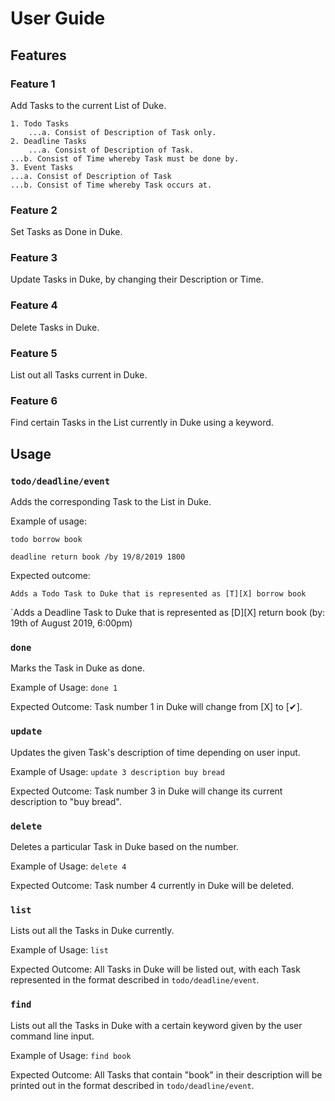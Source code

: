 # User Guide

## Features 

### Feature 1 
Add Tasks to the current List of Duke.

    1. Todo Tasks
        ...a. Consist of Description of Task only.
    2. Deadline Tasks
        ...a. Consist of Description of Task.
	...b. Consist of Time whereby Task must be done by.
    3. Event Tasks
	...a. Consist of Description of Task
	...b. Consist of Time whereby Task occurs at.

### Feature 2
Set Tasks as Done in Duke.

### Feature 3
Update Tasks in Duke, by changing their Description or Time.

### Feature 4
Delete Tasks in Duke.

### Feature 5
List out all Tasks current in Duke.

### Feature 6
Find certain Tasks in the List currently in Duke using a keyword.

## Usage

### `todo/deadline/event`

Adds the corresponding Task to the List in Duke.

Example of usage: 

`todo borrow book`

`deadline return book /by 19/8/2019 1800`

Expected outcome:

`Adds a Todo Task to Duke that is represented as [T][X] borrow book`

`Adds a Deadline Task to Duke that is represented as [D][X] return book (by: 19th of August 2019, 6:00pm)

### `done`

Marks the Task in Duke as done.

Example of Usage:
`done 1`

Expected Outcome:
Task number 1 in Duke will change from [X] to [✔].

### `update`

Updates the given Task's description of time depending on user input.

Example of Usage:
`update 3 description buy bread`

Expected Outcome:
Task number 3 in Duke will change its current description to "buy bread".

### `delete`

Deletes a particular Task in Duke based on the number.

Example of Usage:
`delete 4`

Expected Outcome:
Task number 4 currently in Duke will be deleted.

### `list`

Lists out all the Tasks in Duke currently.

Example of Usage:
`list`

Expected Outcome:
All Tasks in Duke will be listed out, with each Task represented in the format described in `todo/deadline/event`.

### `find`

Lists out all the Tasks in Duke with a certain keyword given by the user command line input.

Example of Usage:
`find book`

Expected Outcome:
All Tasks that contain "book" in their description will be printed out in the format described in `todo/deadline/event`.

